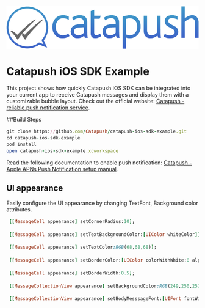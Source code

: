 ![Catapush Logo](https://github.com/Catapush/catapush-ios-sdk-example/blob/master/catapush_logo.png)

# Catapush iOS SDK Example

This project shows how quickly Catapush iOS SDK can be integrated into your current app to receive Catapush messages and display them with a customizable bubble layout. Check out the official website: [Catapush - reliable push notification service](http://www.catapush.com).

##Build Steps

```ruby
git clone https://github.com/Catapush/catapush-ios-sdk-example.git
cd catapush-ios-sdk-example
pod install
open catapush-ios-sdk-example.xcworkspace
```

Read the following documentation to enable push notification: [Catapush - Apple APNs Push Notification setup manual](http://www.catapush.com/docs-ios?__hssc=240266844.6.1447949295248&__hstc=240266844.8906dd1311d28178e3c8bdbb3bf2886a.1447404199228.1447945741012.1447949295248.9&hsCtaTracking=315ccd2b-1bb0-4020-b9f9-8b8dec529f1f|efb89882-78ec-4125-9441-59cdfd6082b2).





## UI appearance
Easily configure the UI appearance by changing TextFont, Background color attributes.

```ruby
 [[MessageCell appearance] setCornerRadius:10];
    
 [[MessageCell appearance] setTextBackgroundColor:[UIColor whiteColor]];
    
 [[MessageCell appearance] setTextColor:RGB(68,68,68)];
    
 [[MessageCell appearance] setBorderColor:[UIColor colorWithWhite:0 alpha:0.2]];
    
 [[MessageCell appearance] setBorderWidth:0.5];
    
 [[MessageCollectionView appearance] setBackgroundColor:RGB(249,250,252)];
    
 [[MessageCollectionView appearance] setBodyMesssageFont:[UIFont fontWithName:@"HelveticaNeue" size:18]];
```